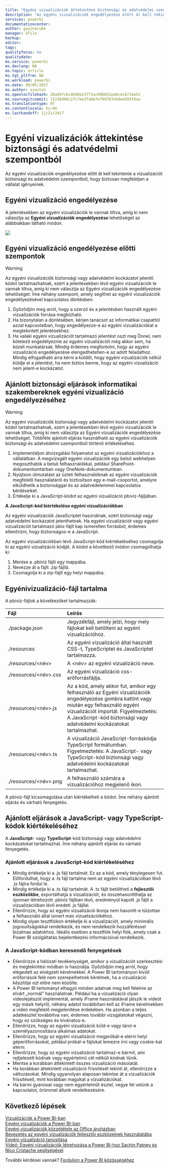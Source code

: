 ```yaml
---
title: "Egyéni vizualizációk áttekintése biztonsági és adatvédelmi szempontból"
description: "Az egyéni vizualizációk engedélyezése előtt át kell tekintenie a vizualizációt biztonsági és adatvédelmi szempontból, hogy biztosan megfeleljen a vállalat igényeinek."
services: powerbi
documentationcenter: 
author: guyinacube
manager: kfile
backup: 
editor: 
tags: 
qualityfocus: no
qualitydate: 
ms.service: powerbi
ms.devlang: NA
ms.topic: article
ms.tgt_pltfrm: NA
ms.workload: powerbi
ms.date: 09/05/2017
ms.author: asaxton
ms.openlocfilehash: 20a697cbc4698e237f3ac09b031ea0c4cb734a52
ms.sourcegitcommit: 12236d08c27c7ee3fabb7ef9d767e9dee693f8aa
ms.translationtype: HT
ms.contentlocale: hu-HU
ms.lasthandoff: 11/21/2017
---
```

# <a name="review-custom-visuals-for-security-and-privacy"></a>Egyéni vizualizációk áttekintése biztonsági és adatvédelmi szempontból
Az egyéni vizualizációk engedélyezése előtt át kell tekintenie a vizualizációt biztonsági és adatvédelmi szempontból, hogy biztosan megfeleljen a vállalat igényeinek.

## <a name="enable-a-custom-visual"></a>Egyéni vizualizáció engedélyezése
<a name="enable"></a>A jelentésekben az egyéni vizualizációk le vannak tiltva, amíg ki nem választja az **Egyéni vizualizációk engedélyezése** lehetőséget az alábbiakban látható módon.  

![](media/service-custom-visuals-review-for-security-and-privacy/emptyvisual.png)

## <a name="considerations-before-you-enable-a-custom-visual"></a>Egyéni vizualizáció engedélyezése előtti szempontok
<a name="considerations"></a>

> [!WARNING]
> Az egyéni vizualizációk biztonsági vagy adatvédelmi kockázatot jelentő kódot tartalmazhatnak, ezért a jelentésekben lévő egyéni vizualizációk le vannak tiltva, amíg ki nem választja az Egyéni vizualizációk engedélyezése lehetőséget. Íme néhány szempont, amely segíthet az egyéni vizualizációk engedélyezésével kapcsolatos döntésben:
> 
> 

1. Győződjön meg arról, hogy a szerző és a jelentésben használt egyéni vizualizációk forrása megbízható.
2. Ha bizonytalan a döntésében, kérjen tanácsot az informatikai csapattól azzal kapcsolatban, hogy engedélyezze-e az egyéni vizualizációkat a megtekintett jelentésekhez.
3. Ha valaki egyéni vizualizációt tartalmazó jelentést oszt meg Önnel, nem kötelező engedélyeznie az egyéni vizualizációt még akkor sem, ha közeli munkatársak. Mindig érdemes megfontolni, hogy az egyéni vizualizáció engedélyezése elengedhetetlen-e az adott feladathoz. Mindig elfogadható arra kérni a küldőt, hogy egyéni vizualizációk nélkül küldje el a jelentést, ha nem biztos benne, hogy az egyéni vizualizáció nem jelent-e kockázatot.

## <a name="security-best-practices-for-it-professionals-to-enable-a-custom-visual"></a>Ajánlott biztonsági eljárások informatikai szakembereknek egyéni vizualizáció engedélyezéséhez
<a name="security"></a>

> [!WARNING]
> Az egyéni vizualizációk biztonsági vagy adatvédelmi kockázatot jelentő kódot tartalmazhatnak, ezért a jelentésekben lévő egyéni vizualizációk le vannak tiltva, amíg ki nem választja az Egyéni vizualizációk engedélyezése lehetőséget. Többféle ajánlott eljárás használható az egyéni vizualizációk biztonsági és adatvédelmi szempontból történő értékeléséhez.
> 
> 

1. Implementáljon átvizsgálási folyamatot az egyéni vizualizációkhoz a vállalatban. A megvizsgált egyéni vizualizációk egy belső webhelyen megoszthatók a belső felhasználókkal, például SharePoint-dokumentumtárban vagy OneNote-dokumentumban.
2. Nyújtson útmutatást az üzleti felhasználóknak az egyéni vizualizációk megfelelő használatáról és biztosítson egy e-mail-csoportot, amelyre elküldhetik a biztonsággal és az adatvédelemmel kapcsolatos kérdéseiket.
3. Értékelje ki a JavaScript-kódot az egyéni vizualizáció pbiviz-fájljában.

**A JavaScript-kód kiértékelése egyéni vizualizációkban**

Az egyéni vizualizációk JavaScriptet használnak, ezért biztonsági vagy adatvédelmi kockázatot jelenthetnek. Ha egyéni vizualizációt vagy egyéni vizualizációt tartalmazó pbix-fájlt kap ismeretlen forrásból, érdemes ellenőrizni, hogy biztonságos-e a JavaScript.

Az egyéni vizualizációkban lévő JavaScript-kód kiértékeléséhez csomagolja ki az egyéni vizualizáció kódját. A kódot a következő módon csomagolhatja ki:  

1. Mentse a .pbiviz fájlt egy mappába.
2. Nevezze át a fájlt .zip fájllá.
3. Csomagolja ki a zip-fájlt egy helyi mappába.

## <a name="custom-visual-file-contents"></a>Egyénivizualizáció-fájl tartalma
A pbiviz-fájlok a következőket tartalmazzák:

| **Fájl** | **Leírás** |
|:--- |:--- |
| ./package.json |Jegyzékfájl, amely jelzi, hogy mely fájlokat kell betölteni az egyéni vizualizációhoz. |
| ./resources |Az egyéni vizualizáció által használt CSS-t, TypeScriptet és JavaScriptet tartalmazza. |
| ./resources/&lt;név&gt; |A &lt;név&gt; az egyéni vizualizáció neve. |
| ./resources/&lt;név&gt;.css |Az egyéni vizualizáció css-erőforrásfájlja. |
| ./resources/&lt;név&gt;.js |Az a kód, amely akkor fut, amikor egy felhasználó az Egyéni vizualizációk engedélyezése gombra kattint vagy miután egy felhasználó egyéni vizualizációt importál. Figyelmeztetés: A JavaScript-kód biztonsági vagy adatvédelmi kockázatokat tartalmazhat. |
| ./resources/&lt;név&gt;.ts |A vizualizáció JavaScript-forráskódja TypeScript formátumban. Figyelmeztetés: A JavaScript- vagy TypeScript-kód biztonsági vagy adatvédelmi kockázatokat tartalmazhat. |
| ./resources/&lt;név&gt;.png |A felhasználó számára a vizualizációhoz megjelenő ikon. |

A pbiviz-fájl kicsomagolása után kiértékelheti a kódot. Íme néhány ajánlott eljárás és várható fenyegetés.

## <a name="best-practices-to-evaluate-the-javascript-or-typescript-code"></a>Ajánlott eljárások a JavaScript- vagy TypeScript-kódok kiértékeléséhez
A **JavaScript**- vagy **TypeScript**-kód biztonsági vagy adatvédelmi kockázatokat tartalmazhat. Íme néhány ajánlott eljárás és várható fenyegetés.

### <a name="best-practices-to-evaluate-javascript-code"></a>Ajánlott eljárások a JavaScript-kód kiértékeléséhez
* Mindig értékelje ki a .js fájl tartalmát. Ez az a kód, amely ténylegesen fut. Előfordulhat, hogy a .ts fájl tartalma nem az egyéni vizualizációban lévő .js fájlra fordul le.
* Mindig értékelje ki a .ts fájl tartalmát. A .ts fájlt betöltheti a **fejlesztői eszközökbe**, exportálhatja a vizualizációt, és összehasonlíthatja az újonnan létrehozott .pbiviz fájlban lévő, eredményül kapott .js fájlt a vizualizációban lévő eredeti .js fájllal.
* Ellenőrizze, hogy az egyéni vizualizáció ikonja nem hasonlít-e túlzottan a felhasználó által ismert más vizualizációkéhoz.
* Mindig olyan tesztfiókon értékelje ki a vizualizációt, amely minimális jogosultságokkal rendelkezik, és nem rendelkezik hozzáféréssel bizalmas adatokhoz. Ideális esetben a tesztfiók helyi fiók, amely csak a Power BI szolgáltatás bejelentkezési információival rendelkezik.

### <a name="threats-to-look-for-in-javascript-code"></a>A JavaScript-kódban keresendő fenyegetések
* Ellenőrizze a hálózati tevékenységet, amikor a vizualizációt szerkesztési és megtekintési módban is használja. Győződjön meg arról, hogy elégedett az elvégzett kérelmekkel. A Power BI tartományon kívüli erőforrások felé nem szerepelhetnek kérelmek, ha a vizualizáció készítője ezt előre nem közölte.
* A Power BI tartományt elhagyó minden adatnak meg kell felelnie az elvárt „normál” használatnak. Például ha a vizualizáció olyan videolejátszót implementál, amely iFrame használatával játszik le videót egy másik helyről, néhány adatot továbbítani kell az iFrame kérelmekben a videó megfelelő megjelenítése érdekében. Ha azonban a teljes adatkészlet továbbítva van, érdemes további vizsgálatokat végezni, hogy ez szükséges és kívánatos-e.
* Ellenőrizze, hogy az egyéni vizualizáció küld-e vagy tárol-e személyazonosításra alkalmas adatokat.
* Ellenőrizze, hogy az egyéni vizualizáció megpróbál-e elérni helyi géperőforrásokat, például próbál-e fájlokat lemezre írni vagy cookie-kat elérni.
* Ellenőrizze, hogy az egyéni vizualizáció tartalmaz-e bármit, ami rejtjelezett kódnak vagy egyértelmű cél nélküli kódnak tűnik.
* Mentse a korábban áttekintett összes vizualizáció másolatát.
* Ha korábban áttekintett vizualizáció frissítését tekinti át, ellenőrizze a változásokat. Mindig ugyanolyan alaposan tekintse át a vizualizációk frissítéseit, mint korábban magukat a vizualizációkat.
* Ha bármi gyanúsat vagy nem egyértelműt észlel, vegye fel velünk a kapcsolatot, örömmel állunk rendelkezésére.

## <a name="next-steps"></a>Következő lépések
[Vizualizációk a Power BI-ban](power-bi-report-visualizations.md)  
[Egyéni vizualizációk a Power BI-ban](power-bi-custom-visuals.md)  
[Egyéni vizualizációk közzététele az Office áruházban](developer/office-store.md)  
[Bevezetés az egyéni vizualizációk fejlesztői eszközeinek használatába](service-custom-visuals-getting-started-with-developer-tools.md)  
[Egyéni vizualizáció tanúsítása](power-bi-custom-visuals-certified.md)    
[Videó: Egyéni vizualizációk létrehozása a Power BI-hoz Sachin Patney és Nico Cristache segítségével](https://www.youtube.com/watch?v=kULc2VbwjCc)  

További kérdései vannak? [Forduljon a Power BI közösségéhez](http://community.powerbi.com/)

